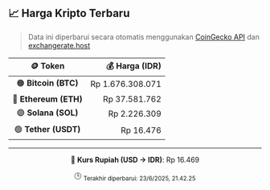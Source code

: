 

<!-- HARGA_KRIPTO -->
## 📈 Harga Kripto Terbaru

> Data ini diperbarui secara otomatis menggunakan [CoinGecko API](https://www.coingecko.com/) dan [exchangerate.host](https://exchangerate.host/)

<div align="center">

| 🪙 Token | 💰 Harga (IDR) |
|:------:|---------------:|
| 🟠 **Bitcoin (BTC)**   | Rp 1.676.308.071 |
| 🔵 **Ethereum (ETH)**  | Rp 37.581.762 |
| 🟣 **Solana (SOL)**    | Rp 2.226.309 |
| 🟢 **Tether (USDT)**   | Rp 16.476 |

---

💱 **Kurs Rupiah (USD → IDR)**: Rp 16.469

🕒 <sub>Terakhir diperbarui: 23/6/2025, 21.42.25</sub>

</div>
<!-- /HARGA_KRIPTO -->